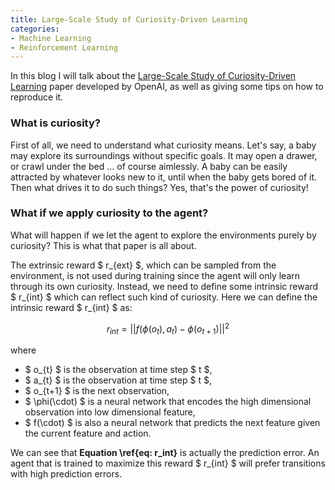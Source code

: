 ```yaml
---
title: Large-Scale Study of Curiosity-Driven Learning
categories:
- Machine Learning
- Reinforcement Learning
---
```


In this blog I will talk about the [Large-Scale Study of Curiosity-Driven Learning](https://pathak22.github.io/large-scale-curiosity/resources/largeScaleCuriosity2018.pdf) paper developed by OpenAI, as well as giving some tips on how to reproduce it.

### What is curiosity?

First of all, we need to understand what curiosity means. Let's say, a baby may explore its surroundings without specific goals. It may open a drawer, or crawl under the bed ... of course aimlessly. A baby can be easily attracted by whatever looks new to it, until when the baby gets bored of it. Then what drives it to do such things? Yes, that's the power of curiosity! 

### What if we apply curiosity to the agent?

What will happen if we let the agent to explore the environments purely by curiosity? This is what that paper is all about. 

The extrinsic reward $ r_{ext} $, which can be sampled from the environment, is not used during training since the agent will only learn through its own curiosity. Instead, we need to define some intrinsic reward $ r_{int} $ which can reflect such kind of curiosity. Here we can define the intrinsic reward $ r_{int} $ as:

$$ r_{int} = ||f(\phi(o_{t}), a_{t}) - \phi(o_{t+1})||^{2} \label{eq: r_int} $$

where
* $ o_{t} $ is the observation at time step $ t $,
* $ a_{t} $ is the observation at time step $ t $,
* $ o_{t+1} $ is the next observation,
* $ \phi(\cdot) $ is a neural network that encodes the high dimensional observation into low dimensional feature,
* $ f(\cdot) $ is also a neural network that predicts the next feature given the current feature and action.

We can see that **Equation \ref{eq: r_int}** is actually the prediction error. An agent that is trained to maximize this reward $ r_{int} $ will prefer transitions with high prediction errors.
